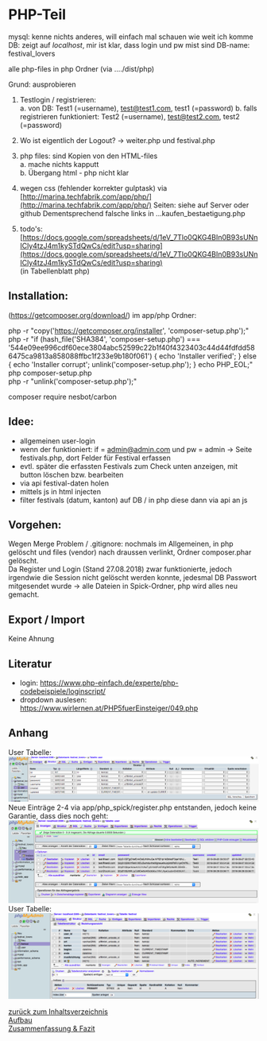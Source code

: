# PHP-Teil  

mysql: kenne nichts anderes, will einfach mal schauen wie weit ich komme    
DB: zeigt auf _localhost_, mir ist klar, dass login und pw mist sind
DB-name: festival_lovers

alle php-files in php Ordner (via ..../dist/php)

Grund: ausprobieren  

1. Testlogin / registrieren:  
a. von DB: Test1 (=username), test@test1.com, test1 (=password)
b. falls registrieren funktioniert: Test2 (=username), test@test2.com, test2 (=password)

2. Wo ist eigentlich der Logout? -> weiter.php und festival.php

3. php files: sind Kopien von den HTML-files  
a. mache nichts kapputt  
b. Übergang html - php nicht klar  

4. wegen css (fehlender korrekter gulptask) via [http://marina.techfabrik.com/app/php/](http://marina.techfabrik.com/app/php/)
Seiten: siehe auf Server oder github
Dementsprechend falsche links in ...kaufen_bestaetigung.php

6. todo's: [https://docs.google.com/spreadsheets/d/1eV_7Tlo0QKG4BIn0B93sUNnICly4tzJ4m1kySTdQwCs/edit?usp=sharing](https://docs.google.com/spreadsheets/d/1eV_7Tlo0QKG4BIn0B93sUNnICly4tzJ4m1kySTdQwCs/edit?usp=sharing)  
(in Tabellenblatt php)

## Installation:  
(https://getcomposer.org/download/)
im app/php Ordner:

php -r "copy('https://getcomposer.org/installer', 'composer-setup.php');"  
php -r "if (hash_file('SHA384', 'composer-setup.php') === '544e09ee996cdf60ece3804abc52599c22b1f40f4323403c44d44fdfdd586475ca9813a858088ffbc1f233e9b180f061') { echo 'Installer verified'; } else { echo 'Installer corrupt'; unlink('composer-setup.php'); } echo PHP_EOL;"  
php composer-setup.php  
php -r "unlink('composer-setup.php');"  

composer require nesbot/carbon  

## Idee:
- allgemeinen user-login  
- wenn der funktioniert: if = admin@admin.com und pw = admin -> Seite
festivals.php, dort Felder für Festival erfassen  
- evtl. später die erfassten Festivals zum Check unten anzeigen, mit button 
löschen bzw. bearbeiten  
- via api festival-daten holen  
- mittels js in html injecten  
- filter festivals (datum, kanton) auf DB / in php diese dann via api an js  
 
## Vorgehen:
Wegen Merge Problem / .gitignore: nochmals im Allgemeinen, in php gelöscht 
und files (vendor) nach draussen verlinkt, Ordner composer.phar gelöscht.  
Da Register und Login (Stand 27.08.2018) zwar funktionierte, jedoch 
irgendwie die Session nicht gelöscht werden konnte, jedesmal DB Passwort 
mitgesendet wurde -> 
alle Dateien in Spick-Ordner, php wird alles neu gemacht.  
   

## Export / Import  
Keine Ahnung


## Literatur  
- login: https://www.php-einfach.de/experte/php-codebeispiele/loginscript/  
- dropdown auslesen: https://www.wirlernen.at/PHP5fuerEinsteiger/049.php  


## Anhang  
User Tabelle:  
![DB_user.png](DB_user.png)  
Neue Einträge 2-4 via app/php_spick/register.php entstanden, jedoch keine Garantie, dass dies noch geht:  
![erfasste_user_27082018.png](erfasste_user_27082018.png)  
User Tabelle:  
![DB_festival.png](DB_festival.png)  

  


 [zurück zum Inhaltsverzeichnis](../README.md)    
 [Aufbau](aufbausite.md)  
 [Zusammenfassung & Fazit](dokumentation/zusammenfassung_fazit.md)

